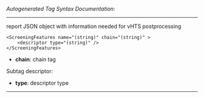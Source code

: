 _Autogenerated Tag Syntax Documentation:_

---
report JSON object with information needed for vHTS postprocessing

```
<ScreeningFeatures name="(string)" chain="(string)" >
    <descriptor type="(string)" />
</ScreeningFeatures>
```

-   **chain**: chain tag


Subtag descriptor:   

-   **type**: descriptor type

---
